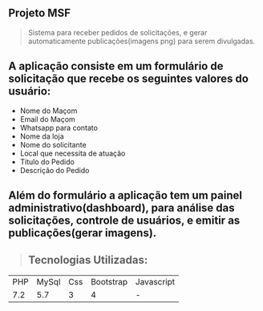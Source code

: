 ## Projeto MSF
> Sistema para receber pedidos de solicitações, e gerar automaticamente publicações(imagens png) para serem divulgadas.

## A aplicação consiste em um formulário de solicitação que recebe os seguintes valores do usuário:

+ Nome do Maçom
+ Email do Maçom
+ Whatsapp para contato
+ Nome da loja
+ Nome do solicitante
+ Local que necessita de atuação
+ Título do Pedido
+ Descrição do Pedido

## Além do formulário a aplicação tem um painel administrativo(dashboard), para análise das solicitações, controle de usuários, e emitir as publicações(gerar imagens).

> ## Tecnologias Utilizadas:

<table>

<tr>
<td>PHP</td> <td> MySql</td> <td>Css</td> <td>Bootstrap</td> <td>Javascript</td>
</tr>

<tr>
<td> 7.2</td> <td>5.7</td> <td>3</td> <td>4</td> <td>-</td> 
</tr>

</table> 

